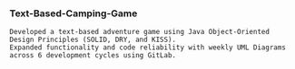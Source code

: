 ### Text-Based-Camping-Game

    Developed a text-based adventure game using Java Object-Oriented Design Principles (SOLID, DRY, and KISS). 
    Expanded functionality and code reliability with weekly UML Diagrams across 6 development cycles using GitLab.
